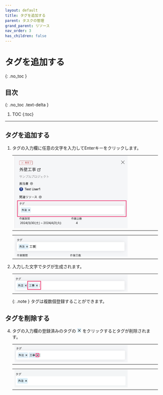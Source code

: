 ```yaml
---
layout: default
title: タグを追加する
parent: タスクの管理
grand_parent: リソース
nav_order: 3
has_children: false
---
```


# タグを追加する
{: .no_toc }

## 目次
{: .no_toc .text-delta }

1. TOC
{:toc}

---

## タグを追加する

1. タグの入力欄に任意の文字を入力してEnterキーをクリックします。

   <table><tr><td>
   <img src="/assets/images/roadmap/task/create-tag/1.png" width="80%">
   </td></tr></table>

   <table><tr><td>
   <img src="/assets/images/roadmap/task/create-tag/2.png" width="80%">
   </td></tr></table>

2. 入力した文字でタグが生成されます。

   <table><tr><td>
   <img src="/assets/images/roadmap/task/create-tag/3.png" width="80%">
   </td></tr></table>

   {: .note }
   タグは複数個登録することができます。

## タグを削除する

4. タグの入力欄の登録済みのタグの<img src="/assets/images/roadmap/task/create-tag/4.png" style="height:14px; margin: 0px 4px;">をクリックするとタグが削除されます。

   <table><tr><td>
      <img src="/assets/images/roadmap/task/create-tag/5.png" width="80%">
   </td></tr></table>   

   <table><tr><td>
   <img src="/assets/images/roadmap/task/create-tag/6.png" width="80%">
   </td></tr></table>